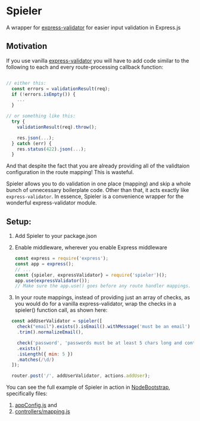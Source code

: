 # Spieler

A wrapper for [express-validator](https://github.com/ctavan/express-validator) for easier input validation in Express.js

## Motivation

If you use vanilla [express-validator](https://github.com/ctavan/express-validator) you will have to add code
similar to the following to each and every route-processing callback function:

```Javascript

// either this:
  const errors = validationResult(req);
  if (!errors.isEmpty()) {
    ...
  }

// or something like this:
  try {
    validationResult(req).throw();

    res.json(...);
  } catch (err) {
    res.status(422).json(...);
  }
```

And that despite the fact that you are already providing all of the
validtaion configuration in the route mapping! This is wasteful.

Spieler allows you to do validation in one place (mapping) and skip a whole
bunch of unnecessary boilerplate code. Other than that, it acts exactly like
`express-validator`. In essence, Spieler is a convenience wrapper for the
wonderful express-validator module.

## Setup:

1. Add Spieler to your package.json
2. Enable middleware, wherever you enable Express middleware

   ```Javascript
   const express = require('express');
   const app = express();
   // ...
   const {spieler, expressValidator} = require('spieler')();
   app.use(expressValidator());
   // Make sure the app.use() goes before any route handler mappings.
   ```

3. In your route mappings, instead of providing just an array of checks, as
   you would do for a vanilla express-validator, wrap the checks in
   a spieler() function call, as shown here:

  ```javascript
    const addUserValidator = spieler([
      check("email").exists().isEmail().withMessage('must be an email')
      .trim().normalizeEmail(),

      check('password', 'passwords must be at least 5 chars long and contain one number')
      .exists()
      .isLength({ min: 5 })
      .matches(/\d/)
    ]);

    router.post('/', addUserValidator, actions.addUser);
  ```

You can see the full example of Spieler in action in [NodeBootstrap](https://github.com/inadarei/nodebootstrap), specifically files:

1. [appConfig.js](https://github.com/inadarei/nodebootstrap-microservice/blob/master/appConfig.js) and
2. [controllers/mapping.js](https://github.com/inadarei/nodebootstrap-microservice/blob/master/lib/users/controllers/mappings.js)
